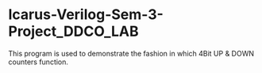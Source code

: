 # Icarus-Verilog-Sem-3-Project_DDCO_LAB
This program is used to demonstrate the fashion in which 4Bit UP &amp; DOWN counters function.
